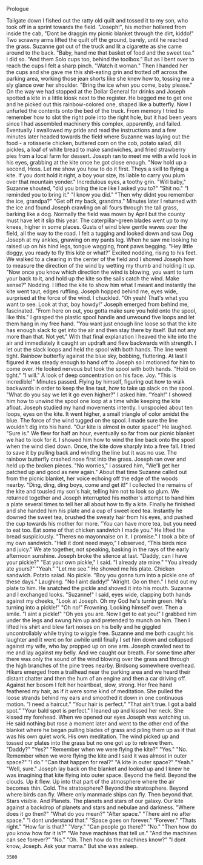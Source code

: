  
Prologue

  Tailgate down I fished out the ratty old quilt and tossed it to my son, who took off in a sprint towards the field.
	"Joseph!", his mother hollered from inside the cab, "Dont be draggin my picnic blanket through the dirt, kiddo!"
	Two scrawny arms lifted the quilt off the ground, barely, until he reached the grass. Suzanne got out of the truck and lit a cigarette as she came around to the back.
	"Baby, hand me that basket of food and the sweet tea." 
	I did so. 
	"And them Solo cups too, behind the toolbox."
	But as I bent over to reach the cups I felt a sharp pinch.
	"Watch it woman." 
	Then I handed her the cups and she gave me this shit-eating grin and trotted off across the parking area, working those jean shorts like she knew how to, tossing me a sly glance over her shoulder.
	"Bring the ice when you come, baby please."
	On the way we had stopped at the Dollar General for drinks and Joseph spotted a kite in a little kiosk next to the register. He begged me to get one and he picked out this rainbow-colored one, shaped like a butterfly. Now I unfurled the contents onto the bed of the truck. From memory I tried to remember how to slot the right pole into the right hole, but it had been years since I had assembled machinery this complex, apparently, and failed. Eventually I swallowed my pride and read the instructions and a few minutes later headed towards the field where Suzanne was laying out the food - a rotisserie chicken, buttered corn on the cob, potato salad, dill pickles, a loaf of white bread to make sandwiches, and fried strawberry pies from a local farm for dessert.
	Joseph ran to meet me with a wild look in his eyes, grabbing at the kite once he got close enough.
	"Now hold up a second, Hoss. Let me show you how to do it first. Theys a skill to flying a kite. If you dont hold it right, a boy your size, its liable to carry you plum over that mountain yonder."
	Incredulous eyes, a toothy grin.
	"Will baby," Suzanne shouted, "did you bring the ice like I asked you to?"
	"Shit no."
	"I reminded you to bring it."
	"I know you did."
	"Then why didnt you remember the ice, grandpa?"
	"Get off my back, grandma."
	Minutes later I returned with the ice and found Joseph crawling on all fours through the tall grass, barking like a dog. Normally the field was mown by April but the county must have let it slip this year. The caterpillar-green blades went up to my knees, higher in some places. Gusts of wind blew gentle waves over the field, all the way to the road.
	I felt a tugging and looked down and saw Dog Joseph at my ankles, gnawing on my pants leg. When he saw me looking he raised up on his hind legs, tongue wagging, front paws begging.
	"Hey little doggy, you ready to fly this kite or what?"
	Excited nodding, rising to his feet.
	We walked to a clearing in the center of the field and I showed Joseph how to measure the direction of the wind by wetting my thumb and holding it up.
	"Now once you know which direction the wind is blowing, you want to turn your back to it, and hold up the kite so the sails catch the wind. Make sense?"
	Nodding.
	I lifted the kite to show him what I meant and instantly the kite went taut, edges ruffling. Joseph hopped behind me, eyes wide, surprised at the force of the wind. I chuckled.
	"Oh yeah! That's what you want to see. Look at that, boy howdy!"
	Joseph emerged from behind me, fascinated.
	"From here on out, you gotta make sure you hold onto the spool, like this."
	I grasped the plastic spool handle and unwound five loops and let them hang in my free hand.
	"You want just enough line loose so that the kite has enough slack to get into the air and then stay there by itself. But not any more than that. Not yet."
	With that final explanation I heaved the kite into the air and immediately it caught an updraft and flew backwards with strength. I let out the slack loops and held the spool with both hands. The line went tight.
	Rainbow butterfly against the blue sky, bobbing, fluttering.
	At last I figured it was steady enough to hand off to Joseph so I motioned for him to come over. He looked nervous but took the spool with both hands.
	"Hold on tight."
	"I will."
	A look of deep concentration on his face. Joy.
	"This is incredible!"
	Minutes passed. Flying by himself, figuring out how to walk backwards in order to keep the line taut, how to take up slack on the spool.
	"What do you say we let it go even higher?" I asked him.
	"Yeah!"
	I showed him how to unwind the spool one loop at a time while keeping the kite afloat. Joseph studied my hand movements intently. I unspooled about ten loops, eyes on the kite. It went higher, a small triangle of color amidst the blue. The force of the wind tugged on the spool. I made sure the line wouldn't dig into his hand.
	"Our kite is almost in outer space!"
	He laughed.
	"Sure is."
	We flew for half an hour, eventually so far from our picnic blanket we had to look for it. I showed him how to wind the line back onto the spool when the wind died down. Once, the kite dove sharply into a free fall. I tried to save it by pulling back and  winding the line but it was no use. The rainbow butterfly crashed nose first into the grass. Joseph ran over and held up the broken pieces.
	"No worries," I assured him, "We'll get her patched up and good as new again."
	About that time Suzanne called out from the picnic blanket, her voice echoing off the edge of the woods nearby.
	"Ding, ding, ding boys, come and get it!"
	I collected the remains of the kite and tousled my son's hair, telling him not to look so glum. We returned together and Joseph interrupted his mother's attempt to hand him a plate several times to tell her all about how to fly a kite. Finally he finished and she handed him his plate and a cup of sweet iced tea. Instantly he downed the sweet tea, brushed the sweaty hair from his eyes, and pushed the cup towards his mother for more.
	"You can have more tea, but you need to eat too. Eat some of that chicken sandwich I made you."
	He lifted the bread suspiciously.
	"Theres no mayonnaise on it. I promise."
	I took a bite of my own sandwich.
	"Hell it dont need mayo," I observed, "This birds nice and juicy."
	We ate together, not speaking, basking in the rays of the early afternoon sunshine. Joseph broke the silence at last.
	"Daddy, can I have your pickle?"
	"Eat your own pickle," I said.
	"I already ate mine."
	"You already ate yours?"
	"Yeah."
	"Let me see."
	He showed me his plate. Chicken sandwich. Potato salad. No pickle.
	"Boy you gonna turn into a pickle one of these days."
	Laughing.
	"No I aint daddy!"
	"Alright. Go on then."
	I held out my plate to him. He snatched the pickle and shoved it into his mouth. Suzanne and I exchanged looks.
	"Suzanne!" I said, eyes wide, clapping both hands against my cheeks, "Look at Joseph. Oh my God he's turnin green. He's turning into a pickle!"
	"Oh no!"
	Frowning. Looking himself over. Then a smile.
	"I aint a pickle!"
	"Oh yes you are. Now I get to eat you!"
	I grabbed him under the legs and swung him up and pretended to munch on him. Then I lifted his shirt and blew fart noises on his belly and he giggled uncontrollably while trying to wiggle free. Suzanne and me both caught his laughter and it went on for awhile until finally I set him down and collapsed against my wife, who lay propped up on one arm. Joseph crawled next to me and lay against my belly. And we caught our breath.
	For some time after there was only the sound of the wind blowing over the grass and through the high branches of the pine trees nearby. Birdsong somewhere overhead. Hikers emerged from a trailhead near the parking area and we heard their distant chatter and then the hum of an engine and then a car driving off. Against her bosom I felt her heartbeat, slow, strong. Her free hand feathered my hair, as if it were some kind of meditation. She pulled the loose strands behind my ears and smoothed it down in one continuous motion.
	"I need a haircut."
	"Your hair is perfect."
	"That ain't true. I got a bald spot."
	"Your bald spot is perfect."
	I leaned up and kissed her neck. She kissed my forehead. When we opened our eyes Joseph was watching us. He said nothing but rose a moment later and went to the other end of the blanket where he began pulling blades of grass and piling them up as if that was his own quiet work. His own meditation. The wind picked up and tossed our plates into the grass but no one got up to retrieve them.
	"Daddy?"
	"Yes?"
	"Remember when we were flying the kite?"
	"Yes."
	"No. Remember when we were flying the kite and I said it was almost in outer space?"
	"I do."
	"Can that happen for real?"
	"A kite in outer space?"
	"Yeah."
	"Well, sure."
	Joseph lay back on the blanket and looked up and I knew he was imagining that kite flying into outer space. Beyond the field. Beyond the clouds. Up it flew. Up into that part of the atmosphere where the air becomes thin. Cold. The stratosphere? Beyond the stratosphere. Beyond where birds can fly. Where only manmade ships can fly. Then beyond that. Stars visible. And Planets. The planets and stars of our galaxy. Our kite against a backdrop of planets and stars and nebulae and darkness.
	"Where does it go then?"
	"What do you mean?"
	"After space."
	"There aint no after space."
	"I dont understand that."
	"Space goes on forever."
	"Forever."
	"Thats right."
	"How far is that?"
	"Very."
	"Can people go there?"
	"No."
	"Then how do you know how far it is?"
	"We have machines that tell us."
	"And the machines can see forever?"
	"No."
	"Oh. Then how do the machines know?"
	"I dont know, Joseph. Ask your mama."
	But she was asleep.
	
	
	
	
	
	
	
	
	
	3500